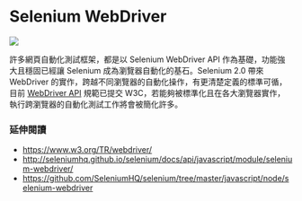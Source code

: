 # Selenium WebDriver

![](http://nightwatchjs.org/img/operation.png)

許多網頁自動化測試框架，都是以 Selenium WebDriver API 作為基礎，功能強大且穩固已經讓 Selenium 成為瀏覽器自動化的基石。Selenium 2.0 帶來 WebDriver 的實作，跨越不同瀏覽器的自動化操作，有更清楚定義的標準可循，目前 [WebDriver API](http://www.w3.org/TR/webdriver/) 規範已提交 W3C，若能夠被標準化且在各大瀏覽器實作，執行跨瀏覽器的自動化測試工作將會被簡化許多。

### 延伸閱讀

* <https://www.w3.org/TR/webdriver/>
* <http://seleniumhq.github.io/selenium/docs/api/javascript/module/selenium-webdriver/>
* <https://github.com/SeleniumHQ/selenium/tree/master/javascript/node/selenium-webdriver>